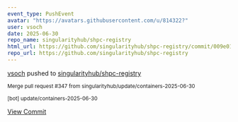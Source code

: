 ```yaml
---
event_type: PushEvent
avatar: "https://avatars.githubusercontent.com/u/814322?"
user: vsoch
date: 2025-06-30
repo_name: singularityhub/shpc-registry
html_url: https://github.com/singularityhub/shpc-registry/commit/009e01ac1f72bb463e8354201cda19b64d21fe9c
repo_url: https://github.com/singularityhub/shpc-registry
---
```


<a href='https://github.com/vsoch' target='_blank'>vsoch</a> pushed to <a href='https://github.com/singularityhub/shpc-registry' target='_blank'>singularityhub/shpc-registry</a>

<small>Merge pull request #347 from singularityhub/update/containers-2025-06-30

[bot] update/containers-2025-06-30</small>

<a href='https://github.com/singularityhub/shpc-registry/commit/009e01ac1f72bb463e8354201cda19b64d21fe9c' target='_blank'>View Commit</a>